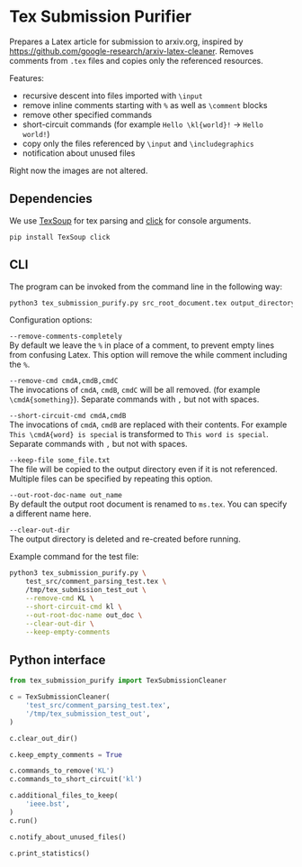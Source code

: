  
# Tex Submission Purifier

Prepares a Latex article for submission to arxiv.org, inspired by <https://github.com/google-research/arxiv-latex-cleaner>.
Removes comments from `.tex` files and copies only the referenced resources.

Features:

* recursive descent into files imported with `\input`
* remove inline comments starting with `%` as well as  `\comment` blocks
* remove other specified commands
* short-circuit commands (for example `Hello \kl{world}!` -> `Hello world!`)
* copy only the files referenced by `\input` and `\includegraphics`
* notification about unused files

Right now the images are not altered.

## Dependencies

We use [TexSoup](https://github.com/alvinwan/TexSoup) for tex parsing and [click](https://click.palletsprojects.com/en/7.x/) for console arguments.

```
pip install TexSoup click
```


## CLI

The program can be invoked from the command line in the following way:

```bash
python3 tex_submission_purify.py src_root_document.tex output_directory
```

Configuration options:

`--remove-comments-completely`  
By default we leave the `%` in place of a comment, to prevent empty lines from confusing Latex.
This option will remove the while comment including the `%`.

`--remove-cmd cmdA,cmdB,cmdC`  
The invocations of `cmdA`, `cmdB`, `cmdC` will be all removed. (for example `\cmdA{something}`).
Separate commands with `,` but not with spaces.

`--short-circuit-cmd cmdA,cmdB`  
The invocations of `cmdA`, `cmdB` are replaced with their contents.
For example `This \cmdA{word} is special` is transformed to `This word is special`.
Separate commands with `,` but not with spaces.

`--keep-file some_file.txt`  
The file will be copied to the output directory even if it is not referenced.
Multiple files can be specified by repeating this option.

`--out-root-doc-name out_name`  
By default the output root document is renamed to `ms.tex`. You can specify a different name here.

`--clear-out-dir`  
The output directory is deleted and re-created before running.

Example command for the test file:

```bash
python3 tex_submission_purify.py \
	test_src/comment_parsing_test.tex \
	/tmp/tex_submission_test_out \
	--remove-cmd KL \
	--short-circuit-cmd kl \
	--out-root-doc-name out_doc \
	--clear-out-dir \
	--keep-empty-comments
```

## Python interface

```python
from tex_submission_purify import TexSubmissionCleaner

c = TexSubmissionCleaner(
	'test_src/comment_parsing_test.tex',
	'/tmp/tex_submission_test_out',
)

c.clear_out_dir()

c.keep_empty_comments = True

c.commands_to_remove('KL')
c.commands_to_short_circuit('kl')

c.additional_files_to_keep(
	'ieee.bst',
)
c.run()

c.notify_about_unused_files()

c.print_statistics()

```




